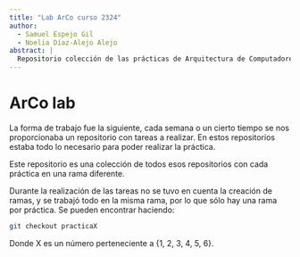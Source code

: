 ```yaml
---
title: "Lab ArCo curso 2324"
author:
  - Samuel Espejo Gil
  - Noelia Díaz-Alejo Alejo
abstract: |
  Repositorio colección de las prácticas de Arquitectura de Computadores realizadas durante el curso 2324 por los autores.
---
```


# ArCo lab

La forma de trabajo fue la siguiente, cada semana o un cierto tiempo se nos proporcionaba un repositorio con tareas a realizar.
En estos repositorios estaba todo lo necesario para poder realizar la práctica.

Este repositorio es una colección de todos esos repositorios con cada práctica en una rama diferente.

Durante la realización de las tareas no se tuvo en cuenta la creación de ramas, y se trabajó todo en la misma rama, por lo que sólo hay una rama por práctica.
Se pueden encontrar haciendo:

```Bash
git checkout practicaX
```

Donde X es un número perteneciente a {1, 2, 3, 4, 5, 6}.

